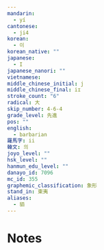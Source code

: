 ```yaml
---
mandarin:
  - yí
cantonese:
  - ji4
korean:
  - 이
korean_native: ""
japanese:
  - I
japanese_nanori: ""
vietnamese:
middle_chinese_initial: j
middle_chinese_final: iɪ
stroke_count: "6"
radical: 大
skip_number: 4-6-4
grade_level: 先進
pos: ""
english:
  - barbarian
羅馬字: ii
韓文: 의
joyo_level: ""
hsk_level: ""
hanmun_edu_level: ""
danayo_id: 7096
mc_id: 355
graphemic_classification: 象形
stand_in: 東夷
aliases:
  - 貊
---
```


# Notes
